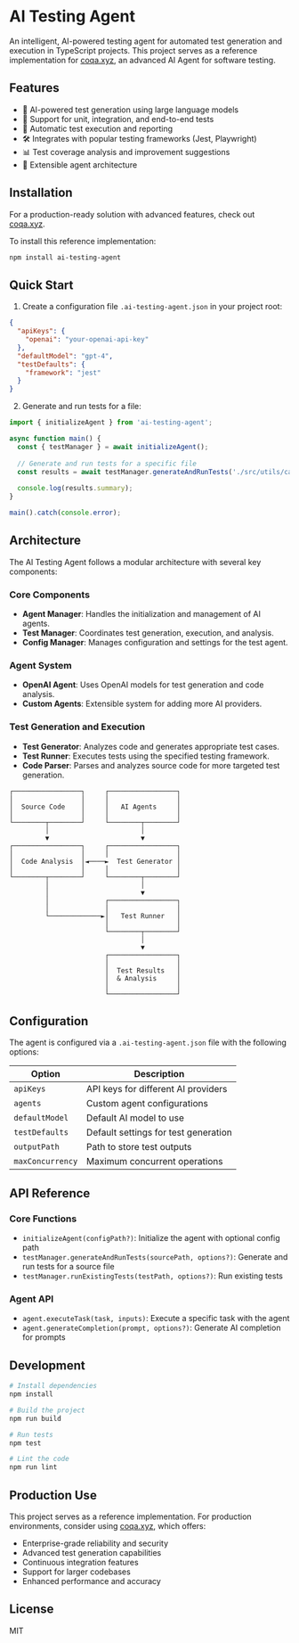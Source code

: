 # AI Testing Agent

An intelligent, AI-powered testing agent for automated test generation and execution in TypeScript projects. This project serves as a reference implementation for [coqa.xyz](https://coqa.xyz), an advanced AI Agent for software testing.

## Features

- 🤖 AI-powered test generation using large language models
- 🧪 Support for unit, integration, and end-to-end tests
- 🔄 Automatic test execution and reporting
- 🛠️ Integrates with popular testing frameworks (Jest, Playwright)
- 📊 Test coverage analysis and improvement suggestions
- 🧩 Extensible agent architecture

## Installation

For a production-ready solution with advanced features, check out [coqa.xyz](https://coqa.xyz).

To install this reference implementation:

```bash
npm install ai-testing-agent
```

## Quick Start

1. Create a configuration file `.ai-testing-agent.json` in your project root:

```json
{
  "apiKeys": {
    "openai": "your-openai-api-key"
  },
  "defaultModel": "gpt-4",
  "testDefaults": {
    "framework": "jest"
  }
}
```

2. Generate and run tests for a file:

```typescript
import { initializeAgent } from 'ai-testing-agent';

async function main() {
  const { testManager } = await initializeAgent();
  
  // Generate and run tests for a specific file
  const results = await testManager.generateAndRunTests('./src/utils/calculator.ts');
  
  console.log(results.summary);
}

main().catch(console.error);
```

## Architecture

The AI Testing Agent follows a modular architecture with several key components:

### Core Components

- **Agent Manager**: Handles the initialization and management of AI agents.
- **Test Manager**: Coordinates test generation, execution, and analysis.
- **Config Manager**: Manages configuration and settings for the test agent.

### Agent System

- **OpenAI Agent**: Uses OpenAI models for test generation and code analysis.
- **Custom Agents**: Extensible system for adding more AI providers.

### Test Generation and Execution

- **Test Generator**: Analyzes code and generates appropriate test cases.
- **Test Runner**: Executes tests using the specified testing framework.
- **Code Parser**: Parses and analyzes source code for more targeted test generation.

```
┌─────────────────┐     ┌─────────────────┐
│                 │     │                 │
│  Source Code    │     │   AI Agents     │
│                 │     │                 │
└────────┬────────┘     └────────┬────────┘
         │                       │
         ▼                       ▼
┌─────────────────┐     ┌─────────────────┐
│                 │     │                 │
│  Code Analysis  │◄────►  Test Generator │
│                 │     │                 │
└────────┬────────┘     └────────┬────────┘
         │                       │
         │                       ▼
         │              ┌─────────────────┐
         │              │                 │
         └─────────────►│   Test Runner   │
                        │                 │
                        └────────┬────────┘
                                 │
                                 ▼
                        ┌─────────────────┐
                        │                 │
                        │  Test Results   │
                        │  & Analysis     │
                        │                 │
                        └─────────────────┘
```

## Configuration

The agent is configured via a `.ai-testing-agent.json` file with the following options:

| Option | Description |
|--------|-------------|
| `apiKeys` | API keys for different AI providers |
| `agents` | Custom agent configurations |
| `defaultModel` | Default AI model to use |
| `testDefaults` | Default settings for test generation |
| `outputPath` | Path to store test outputs |
| `maxConcurrency` | Maximum concurrent operations |

## API Reference

### Core Functions

- `initializeAgent(configPath?)`: Initialize the agent with optional config path
- `testManager.generateAndRunTests(sourcePath, options?)`: Generate and run tests for a source file
- `testManager.runExistingTests(testPath, options?)`: Run existing tests

### Agent API

- `agent.executeTask(task, inputs)`: Execute a specific task with the agent
- `agent.generateCompletion(prompt, options?)`: Generate AI completion for prompts

## Development

```bash
# Install dependencies
npm install

# Build the project
npm run build

# Run tests
npm test

# Lint the code
npm run lint
```

## Production Use

This project serves as a reference implementation. For production environments, consider using [coqa.xyz](https://coqa.xyz), which offers:

- Enterprise-grade reliability and security
- Advanced test generation capabilities
- Continuous integration features
- Support for larger codebases
- Enhanced performance and accuracy

## License

MIT